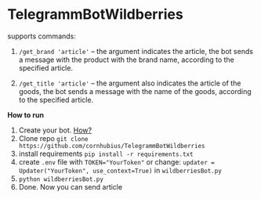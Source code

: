 # TelegrammBotWildberries
supports commands:

1. `/get_brand 'article'` – the argument indicates the article, the bot sends a message with the product with the brand name, according to the specified article.

2. `/get_title 'article'` – the argument also indicates the article of the goods, the bot sends a message with the name of the goods, according to the specified article.



**How to run**
1. Create your bot. [How?](https://core.telegram.org/bots#3-how-do-i-create-a-bot)
2. Clone repo `git clone https://github.com/cornhubius/TelegrammBotWildberries`
3. install requirements `pip install -r requirements.txt`
4. create `.env` file with `TOKEN="YourToken"` or change: `updater = Updater("YourToken", use_context=True)` in `wildberriesBot.py`
5. `python wildberriesBot.py `
6. Done. Now you can send article

